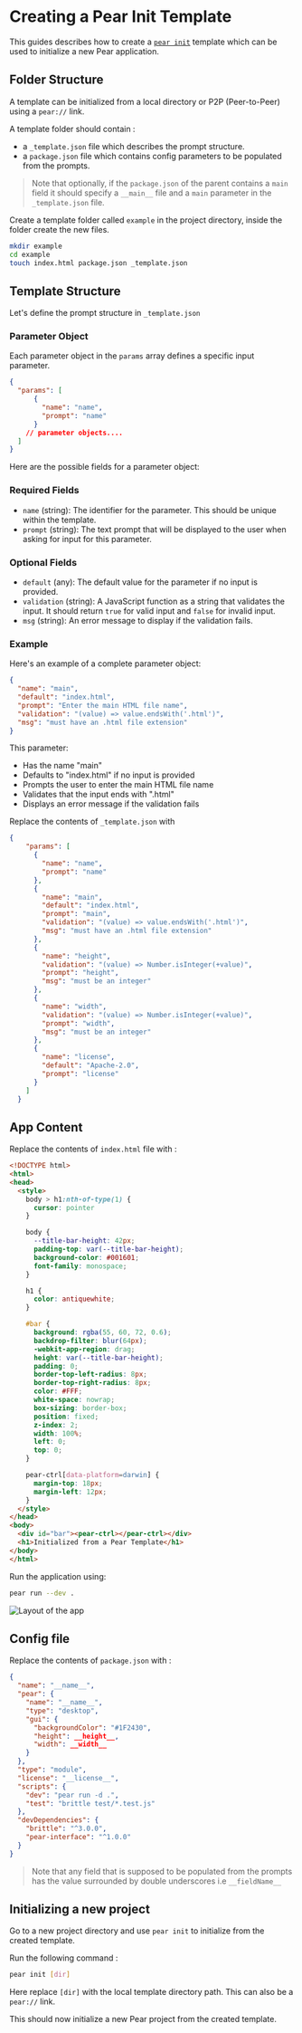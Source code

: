 # Creating a Pear Init Template

This guides describes how to create a [`pear init`](../reference/pear/cli.md#pear-init-flags-linktypedesktop-dir) template which can be used to initialize a new Pear application. 

## Folder Structure

A template can be initialized from a local directory or P2P (Peer-to-Peer) using a `pear://` link.

A template folder should contain : 
* a `_template.json` file which describes the prompt structure.
* a `package.json` file which contains config parameters to be populated from the prompts.

> Note that optionally, if the `package.json` of the parent contains a `main` field it should specify a `__main__` file and a `main` parameter in the `_template.json` file. 

Create a template folder called `example` in the project directory, inside the folder create the new files. 

```bash
mkdir example
cd example
touch index.html package.json _template.json
```

## Template Structure 

Let's define the prompt structure in `_template.json`

### Parameter Object

Each parameter object in the `params` array defines a specific input parameter. 

```json
{
  "params": [
      {
        "name": "name",
        "prompt": "name"
      }
    // parameter objects....
  ]
}
```

Here are the possible fields for a parameter object:

### Required Fields

- `name` (string): The identifier for the parameter. This should be unique within the template.
- `prompt` (string): The text prompt that will be displayed to the user when asking for input for this parameter.

### Optional Fields

- `default` (any): The default value for the parameter if no input is provided.
- `validation` (string): A JavaScript function as a string that validates the input. It should return `true` for valid input and `false` for invalid input.
- `msg` (string): An error message to display if the validation fails.

### Example

Here's an example of a complete parameter object:

```json
{
  "name": "main",
  "default": "index.html",
  "prompt": "Enter the main HTML file name",
  "validation": "(value) => value.endsWith('.html')",
  "msg": "must have an .html file extension"
}
```

This parameter:
- Has the name "main"
- Defaults to "index.html" if no input is provided
- Prompts the user to enter the main HTML file name
- Validates that the input ends with ".html"
- Displays an error message if the validation fails

Replace the contents of `_template.json` with 

```json
{
    "params": [
      {
        "name": "name",
        "prompt": "name"
      },
      {
        "name": "main",
        "default": "index.html",
        "prompt": "main",
        "validation": "(value) => value.endsWith('.html')",
        "msg": "must have an .html file extension"
      },
      {
        "name": "height",
        "validation": "(value) => Number.isInteger(+value)",
        "prompt": "height",
        "msg": "must be an integer"
      },
      {
        "name": "width",
        "validation": "(value) => Number.isInteger(+value)",
        "prompt": "width",
        "msg": "must be an integer"
      },
      {
        "name": "license",
        "default": "Apache-2.0",
        "prompt": "license"
      }
    ]
  }
```

## App Content

Replace the contents of `index.html` file with :

```html
<!DOCTYPE html>
<html>
<head>
  <style>
    body > h1:nth-of-type(1) {
      cursor: pointer
    }

    body {
      --title-bar-height: 42px;
      padding-top: var(--title-bar-height);
      background-color: #001601;
      font-family: monospace;
    }

    h1 {
      color: antiquewhite;
    }

    #bar {
      background: rgba(55, 60, 72, 0.6);
      backdrop-filter: blur(64px);
      -webkit-app-region: drag;
      height: var(--title-bar-height);
      padding: 0;
      border-top-left-radius: 8px;
      border-top-right-radius: 8px;
      color: #FFF;
      white-space: nowrap;
      box-sizing: border-box;
      position: fixed;
      z-index: 2;
      width: 100%;
      left: 0;
      top: 0;
    }

    pear-ctrl[data-platform=darwin] {
      margin-top: 18px;
      margin-left: 12px;
    }
  </style>
</head>
<body>
  <div id="bar"><pear-ctrl></pear-ctrl></div>
  <h1>Initialized from a Pear Template</h1>
</body>
</html>
```

Run the application using:

```bash
pear run --dev .
```

![Layout of the app](../assets/pear-init.png)

## Config file

Replace the contents of `package.json` with :

```json
{
  "name": "__name__",
  "pear": {
    "name": "__name__",
    "type": "desktop",
    "gui": {
      "backgroundColor": "#1F2430",
      "height": __height__,
      "width": __width__
    }
  },
  "type": "module",
  "license": "__license__",
  "scripts": {
    "dev": "pear run -d .",
    "test": "brittle test/*.test.js"
  },
  "devDependencies": {
    "brittle": "^3.0.0",
    "pear-interface": "^1.0.0"
  }
}
```
> Note that any field that is supposed to be populated from the prompts has the value surrounded by double underscores i.e `__fieldName__`

## Initializing a new project

Go to a new project directory and use `pear init` to initialize from the created template.

Run the following command :

```bash
pear init [dir]
```

Here replace `[dir]` with the local template directory path. This can also be a `pear://` link.

This should now initialize a new Pear project from the created template.